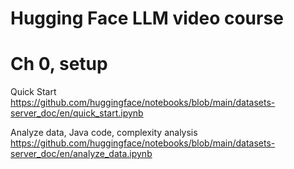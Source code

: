 # Hugging Face LLM video course  


# Ch 0, setup  

Quick Start  
https://github.com/huggingface/notebooks/blob/main/datasets-server_doc/en/quick_start.ipynb  

Analyze data, Java code, complexity analysis  
https://github.com/huggingface/notebooks/blob/main/datasets-server_doc/en/analyze_data.ipynb  






